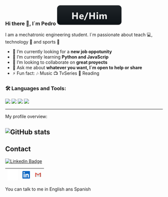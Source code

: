 ### Hi there 👋, I´m Pedro <img src="https://raw.githubusercontent.com/8bithemant/8bithemant/master/svg/pronouns/hehim.svg" >

I am a mechatronic engineering student. I´m passionate about teach 💻, technology 🤖 and sports 💪



- 🧐 I’m currently looking for a **new job oppotunity**
- 🌱 I’m currently learning **Python and JavaScrip**
- 👯 I’m looking to collaborate on **great proyects**
- 💬 Ask me about **whatever you want, I´m open to help or share**
- ⚡ Fun fact: 🎶 Music 📺 TvSeries 📖 Reading 

### 🛠️ Languages and Tools:
<img src="http://img.shields.io/badge/-Git-F1502F?style=flat&logo=git&logoColor=FFFFFF"> <img src="http://img.shields.io/badge/-Github-000000?style=flat&logo=github&logoColor=FFFFFF"> <img src="https://img.shields.io/badge/-Python-black?style=flat&logo=python&logoColor=white"> <img src="http://img.shields.io/badge/-VS%20Code-007ACC?style=flat&logo=visual%20studio%20code&logoColor=white">

---
My profile overview:

![GitHub stats](https://github-readme-stats.vercel.app/api?username=pedroomtz17&show_icons=true&hide_border=true)
---

## Contact

[![Linkedin Badge](https://img.shields.io/badge/-Pedro-blue?style=flat&logo=Linkedin&logoColor=white&link=https://www.linkedin.com/in/pedroo-mart%C3%ADnez-%C3%A1lvarez/)]([www.linkedin.com/in/pedroo-martínez-álvarez](https://www.linkedin.com/in/pedroo-mart%C3%ADnez-%C3%A1lvarez/))

| [<img src="https://raw.githubusercontent.com/Delta456/Delta456/master/img/github.png" alt="github logo" width="34">](https://github.com/pedroomtz17) | [<img src="https://github.com/Amchuz/Amchuz/blob/master/linkedin.jpeg" alt="linkedin logo" width="24">]([www.linkedin.com/in/pedroo-martínez-álvarez](https://www.linkedin.com/public-profile/settings?trk=d_flagship3_profile_self_view_public_profile)) |  [<img src="https://github.com/Amchuz/Amchuz/blob/master/gmail.jpeg" alt="gmail logo" width="24">](pedroomtz17@gmail.com)
|---|---|---|

You can talk to me in English ans Spanish


<!--
**pedroomtz17/pedroomtz17** is a ✨ _special_ ✨ repository because its `README.md` (this file) appears on your GitHub profile.

Here are some ideas to get you started:


-->
